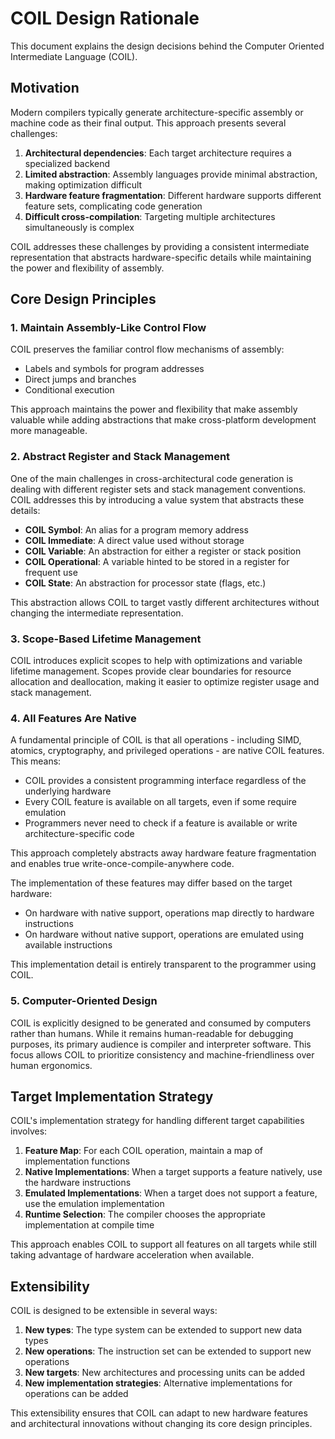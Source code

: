 # COIL Design Rationale

This document explains the design decisions behind the Computer Oriented Intermediate Language (COIL).

## Motivation

Modern compilers typically generate architecture-specific assembly or machine code as their final output. This approach presents several challenges:

1. **Architectural dependencies**: Each target architecture requires a specialized backend
2. **Limited abstraction**: Assembly languages provide minimal abstraction, making optimization difficult
3. **Hardware feature fragmentation**: Different hardware supports different feature sets, complicating code generation
4. **Difficult cross-compilation**: Targeting multiple architectures simultaneously is complex

COIL addresses these challenges by providing a consistent intermediate representation that abstracts hardware-specific details while maintaining the power and flexibility of assembly.

## Core Design Principles

### 1. Maintain Assembly-Like Control Flow

COIL preserves the familiar control flow mechanisms of assembly:
- Labels and symbols for program addresses
- Direct jumps and branches
- Conditional execution

This approach maintains the power and flexibility that make assembly valuable while adding abstractions that make cross-platform development more manageable.

### 2. Abstract Register and Stack Management

One of the main challenges in cross-architectural code generation is dealing with different register sets and stack management conventions. COIL addresses this by introducing a value system that abstracts these details:

- **COIL Symbol**: An alias for a program memory address
- **COIL Immediate**: A direct value used without storage
- **COIL Variable**: An abstraction for either a register or stack position
- **COIL Operational**: A variable hinted to be stored in a register for frequent use
- **COIL State**: An abstraction for processor state (flags, etc.)

This abstraction allows COIL to target vastly different architectures without changing the intermediate representation.

### 3. Scope-Based Lifetime Management

COIL introduces explicit scopes to help with optimizations and variable lifetime management. Scopes provide clear boundaries for resource allocation and deallocation, making it easier to optimize register usage and stack management.

### 4. All Features Are Native

A fundamental principle of COIL is that all operations - including SIMD, atomics, cryptography, and privileged operations - are native COIL features. This means:

- COIL provides a consistent programming interface regardless of the underlying hardware
- Every COIL feature is available on all targets, even if some require emulation
- Programmers never need to check if a feature is available or write architecture-specific code

This approach completely abstracts away hardware feature fragmentation and enables true write-once-compile-anywhere code.

The implementation of these features may differ based on the target hardware:
- On hardware with native support, operations map directly to hardware instructions
- On hardware without native support, operations are emulated using available instructions

This implementation detail is entirely transparent to the programmer using COIL.

### 5. Computer-Oriented Design

COIL is explicitly designed to be generated and consumed by computers rather than humans. While it remains human-readable for debugging purposes, its primary audience is compiler and interpreter software. This focus allows COIL to prioritize consistency and machine-friendliness over human ergonomics.

## Target Implementation Strategy

COIL's implementation strategy for handling different target capabilities involves:

1. **Feature Map**: For each COIL operation, maintain a map of implementation functions
2. **Native Implementations**: When a target supports a feature natively, use the hardware instructions
3. **Emulated Implementations**: When a target does not support a feature, use the emulation implementation
4. **Runtime Selection**: The compiler chooses the appropriate implementation at compile time

This approach enables COIL to support all features on all targets while still taking advantage of hardware acceleration when available.

## Extensibility

COIL is designed to be extensible in several ways:

1. **New types**: The type system can be extended to support new data types
2. **New operations**: The instruction set can be extended to support new operations
3. **New targets**: New architectures and processing units can be added
4. **New implementation strategies**: Alternative implementations for operations can be added

This extensibility ensures that COIL can adapt to new hardware features and architectural innovations without changing its core design principles.
